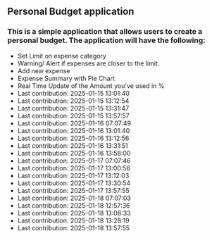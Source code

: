 ## Personal Budget application

### This is a simple application that allows users to create a personal budget. The application will have the following:

- Set Limit on expense category
- Warning/ Alert if expenses are closer to the limit.
- Add new expense
- Expense Summary with Pie Chart
- Real Time Update of the Amount you've used in %
- Last contribution: 2025-01-15 13:01:40
- Last contribution: 2025-01-15 13:12:54
- Last contribution: 2025-01-15 13:31:47
- Last contribution: 2025-01-15 13:57:57
- Last contribution: 2025-01-16 07:07:49
- Last contribution: 2025-01-16 13:01:40
- Last contribution: 2025-01-16 13:12:56
- Last contribution: 2025-01-16 13:31:51
- Last contribution: 2025-01-16 13:58:00
- Last contribution: 2025-01-17 07:07:46
- Last contribution: 2025-01-17 13:00:56
- Last contribution: 2025-01-17 13:12:03
- Last contribution: 2025-01-17 13:30:54
- Last contribution: 2025-01-17 13:57:55
- Last contribution: 2025-01-18 07:07:03
- Last contribution: 2025-01-18 12:57:36
- Last contribution: 2025-01-18 13:08:33
- Last contribution: 2025-01-18 13:28:19
- Last contribution: 2025-01-18 13:57:55
